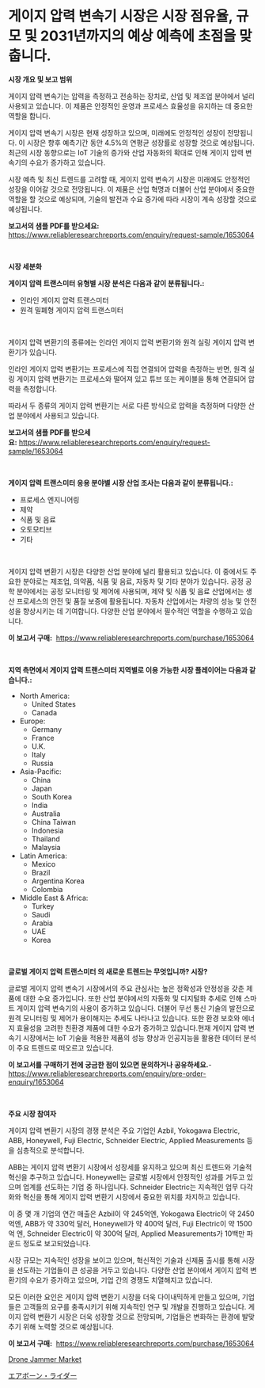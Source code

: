 <p><h1>게이지 압력 변속기 시장은 시장 점유율, 규모 및 2031년까지의 예상 예측에 초점을 맞춥니다.</h1></p><p><strong>시장 개요 및 보고 범위</strong></p>
<p><p>게이지 압력 변속기는 압력을 측정하고 전송하는 장치로, 산업 및 제조업 분야에서 널리 사용되고 있습니다. 이 제품은 안정적인 운영과 프로세스 효율성을 유지하는 데 중요한 역할을 합니다.</p><p>게이지 압력 변속기 시장은 현재 성장하고 있으며, 미래에도 안정적인 성장이 전망됩니다. 이 시장은 향후 예측기간 동안 4.5%의 연평균 성장률로 성장할 것으로 예상됩니다. 최근의 시장 동향으로는 IoT 기술의 증가와 산업 자동화의 확대로 인해 게이지 압력 변속기의 수요가 증가하고 있습니다.</p><p>시장 예측 및 최신 트렌드를 고려할 때, 게이지 압력 변속기 시장은 미래에도 안정적인 성장을 이어갈 것으로 전망됩니다. 이 제품은 산업 혁명과 더불어 산업 분야에서 중요한 역할을 할 것으로 예상되며, 기술의 발전과 수요 증가에 따라 시장이 계속 성장할 것으로 예상됩니다.</p></p>
<p><strong>보고서의 샘플 PDF를 받으세요:</strong> <a href="https://www.reliableresearchreports.com/enquiry/request-sample/1653064">https://www.reliableresearchreports.com/enquiry/request-sample/1653064</a></p>
<p>&nbsp;</p>
<p><strong>시장 세분화</strong></p>
<p><strong>게이지 압력 트랜스미터 유형별 시장 분석은 다음과 같이 분류됩니다.:</strong></p>
<p><ul><li>인라인 게이지 압력 트랜스미터</li><li>원격 밀폐형 게이지 압력 트랜스미터</li></ul></p>
<p>&nbsp;</p>
<p><p>게이지 압력 변환기의 종류에는 인라인 게이지 압력 변환기와 원격 실링 게이지 압력 변환기가 있습니다. </p><p>인라인 게이지 압력 변환기는 프로세스에 직접 연결되어 압력을 측정하는 반면, 원격 실링 게이지 압력 변환기는 프로세스와 떨어져 있고 튜브 또는 케이블을 통해 연결되어 압력을 측정합니다. </p><p>따라서 두 종류의 게이지 압력 변환기는 서로 다른 방식으로 압력을 측정하며 다양한 산업 분야에서 사용되고 있습니다.</p></p>
<p><strong>보고서의 샘플 PDF를 받으세요:</strong>&nbsp;<a href="https://www.reliableresearchreports.com/enquiry/request-sample/1653064">https://www.reliableresearchreports.com/enquiry/request-sample/1653064</a></p>
<p>&nbsp;</p>
<p><strong> 게이지 압력 트랜스미터 응용 분야별 시장 산업 조사는 다음과 같이 분류됩니다.:</strong></p>
<p><ul><li>프로세스 엔지니어링</li><li>제약</li><li>식품 및 음료</li><li>오토모티브</li><li>기타</li></ul></p>
<p>&nbsp;</p>
<p><p>게이지 압력 변환기 시장은 다양한 산업 분야에 널리 활용되고 있습니다. 이 중에서도 주요한 분야로는 제조업, 의약품, 식품 및 음료, 자동차 및 기타 분야가 있습니다. 공정 공학 분야에서는 공정 모니터링 및 제어에 사용되며, 제약 및 식품 및 음료 산업에서는 생산 프로세스의 안전 및 품질 보증에 활용됩니다. 자동차 산업에서는 차량의 성능 및 안전성을 향상시키는 데 기여합니다. 다양한 산업 분야에서 필수적인 역할을 수행하고 있습니다.</p></p>
<p><strong>이 보고서 구매:</strong>&nbsp; <a href="https://www.reliableresearchreports.com/purchase/1653064">https://www.reliableresearchreports.com/purchase/1653064</a></p>
<p>&nbsp;</p>
<p><strong>지역 측면에서 게이지 압력 트랜스미터 지역별로 이용 가능한 시장 플레이어는 다음과 같습니다.:</strong></p>
<p><ul>
    <li>
        North America:
        <ul>
            <li>United States</li>
            <li>Canada</li>
        </ul>
    </li>
    <li>
        Europe:
        <ul>
            <li>Germany</li>
            <li>France</li>
            <li>U.K.</li>
            <li>Italy</li>
            <li>Russia</li>
        </ul>
    </li>
    <li>
        Asia-Pacific:
        <ul>
            <li>China</li>
            <li>Japan</li>
            <li>South Korea</li>
            <li>India</li>
            <li>Australia</li>
            <li>China Taiwan</li>
            <li>Indonesia</li>
            <li>Thailand</li>
            <li>Malaysia</li>
        </ul>
    </li>
    <li>
        Latin America:
        <ul>
            <li>Mexico</li>
            <li>Brazil</li>
            <li>Argentina Korea</li>
            <li>Colombia</li>
        </ul>
    </li>
    <li>
        Middle East & Africa:
        <ul>
            <li>Turkey</li>
            <li>Saudi</li>
            <li>Arabia</li>
            <li>UAE</li>
            <li>Korea</li>
        </ul>
    </li>
    </ul></p>
<p>&nbsp;</p>
<p><strong>글로벌 게이지 압력 트랜스미터 의 새로운 트렌드는 무엇입니까? 시장?</strong></p>
<p><p>글로벌 게이지 압력 변속기 시장에서의 주요 관심사는 높은 정확성과 안정성을 갖춘 제품에 대한 수요 증가입니다. 또한 산업 분야에서의 자동화 및 디지털화 추세로 인해 스마트 게이지 압력 변속기의 사용이 증가하고 있습니다. 더불어 무선 통신 기술의 발전으로 원격 모니터링 및 제어가 용이해지는 추세도 나타나고 있습니다. 또한 환경 보호와 에너지 효율성을 고려한 친환경 제품에 대한 수요가 증가하고 있습니다.현재 게이지 압력 변속기 시장에서는 IoT 기술을 적용한 제품의 성능 향상과 인공지능을 활용한 데이터 분석이 주요 트렌드로 떠오르고 있습니다.</p></p>
<p><strong>이 보고서를 구매하기 전에 궁금한 점이 있으면 문의하거나 공유하세요.</strong>- <a href="https://www.reliableresearchreports.com/enquiry/pre-order-enquiry/1653064">https://www.reliableresearchreports.com/enquiry/pre-order-enquiry/1653064</a></p>
<p>&nbsp;</p>
<p><strong>주요 시장 참여자</strong></p>
<p><p>게이지 압력 변환기 시장의 경쟁 분석은 주요 기업인 Azbil, Yokogawa Electric, ABB, Honeywell, Fuji Electric, Schneider Electric, Applied Measurements 등을 심층적으로 분석합니다. </p><p>ABB는 게이지 압력 변환기 시장에서 성장세를 유지하고 있으며 최신 트렌드와 기술적 혁신을 추구하고 있습니다. Honeywell는 글로벌 시장에서 안정적인 성과를 거두고 있으며 업계를 선도하는 기업 중 하나입니다. Schneider Electric는 지속적인 업무 다각화와 혁신을 통해 게이지 압력 변환기 시장에서 중요한 위치를 차지하고 있습니다.</p><p>이 중 몇 개 기업의 연간 매출은 Azbil이 약 245억엔, Yokogawa Electric이 약 2450억엔, ABB가 약 330억 달러, Honeywell가 약 400억 달러, Fuji Electric이 약 1500억 엔, Schneider Electric이 약 300억 달러, Applied Measurements가 10백만 파운드 정도로 보고되었습니다.</p><p>시장 규모는 지속적인 성장을 보이고 있으며, 혁신적인 기술과 신제품 출시를 통해 시장을 선도하는 기업들이 큰 성공을 거두고 있습니다. 다양한 산업 분야에서 게이지 압력 변환기의 수요가 증가하고 있으며, 기업 간의 경쟁도 치열해지고 있습니다.</p><p>모든 이러한 요인은 게이지 압력 변환기 시장을 더욱 다이내믹하게 만들고 있으며, 기업들은 고객들의 요구를 충족시키기 위해 지속적인 연구 및 개발을 진행하고 있습니다. 게이지 압력 변환기 시장은 더욱 성장할 것으로 전망되며, 기업들은 변화하는 환경에 발맞추기 위해 노력할 것으로 예상됩니다.</p></p>
<p><strong>이 보고서 구매:</strong>&nbsp;&nbsp;<a href="https://www.reliableresearchreports.com/purchase/1653064">https://www.reliableresearchreports.com/purchase/1653064</a></p>
<p><p><a href="https://github.com/GroverBarry/Market-Research-Report-List-4/blob/main/drone-jammer-market.md">Drone Jammer Market</a></p><p><a href="https://github.com/ppmazlotr77499/Market-Research-Report-List-1/blob/main/565502811525.md">エアボーン・ライダー</a></p></p>
